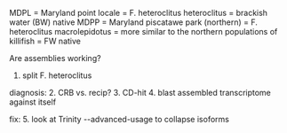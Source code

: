 MDPL = Maryland point locale = F. heteroclitus heteroclitus = brackish water (BW) native
MDPP = Maryland piscatawe park (northern) = F. heteroclitus macrolepidotus = more similar to the northern populations of killifish = FW native

Are assemblies working?
1. split F. heteroclitus

diagnosis:
2. CRB vs. recip?
3. CD-hit
4. blast assembled transcriptome against itself

fix:
5. look at Trinity --advanced-usage to collapse isoforms
